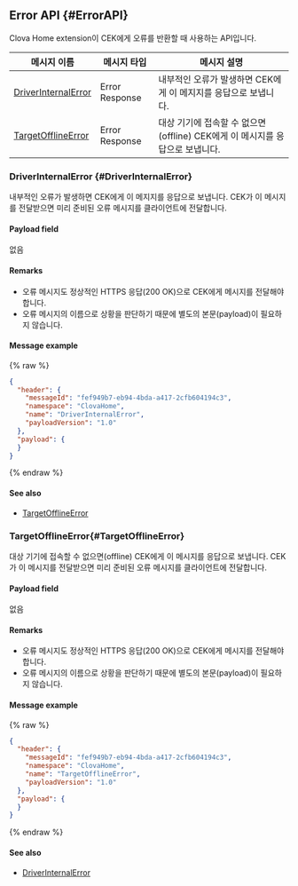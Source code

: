 ## Error API {#ErrorAPI}
Clova Home extension이 CEK에게 오류를 반환할 때 사용하는 API입니다.


| 메시지 이름         | 메시지 타입  | 메시지 설명                                   |
|------------------|-----------|---------------------------------------------|
| [DriverInternalError](#DriverInternalError)                                 | Error Response | 내부적인 오류가 발생하면 CEK에게 이 메지지를 응답으로 보냅니다.             |
| [TargetOfflineError](#TargetOfflineError)                                   | Error Response | 대상 기기에 접속할 수 없으면(offline) CEK에게 이 메시지를 응답으로 보냅니다. |

### DriverInternalError {#DriverInternalError}
내부적인 오류가 발생하면 CEK에게 이 메지지를 응답으로 보냅니다. CEK가 이 메시지를 전달받으면 미리 준비된 오류 메시지를 클라이언트에 전달합니다.

#### Payload field

없음

#### Remarks
* 오류 메시지도 정상적인 HTTPS 응답(200 OK)으로 CEK에게 메시지를 전달해야 합니다.
* 오류 메시지의 이름으로 상황을 판단하기 때문에 별도의 본문(payload)이 필요하지 않습니다.

#### Message example

{% raw %}
```json
{
  "header": {
    "messageId": "fef949b7-eb94-4bda-a417-2cfb604194c3",
    "namespace": "ClovaHome",
    "name": "DriverInternalError",
    "payloadVersion": "1.0"
  },
  "payload": {
  }
}
```
{% endraw %}

#### See also
* [TargetOfflineError](#TargetOfflineError)

### TargetOfflineError{#TargetOfflineError}
대상 기기에 접속할 수 없으면(offline) CEK에게 이 메시지를 응답으로 보냅니다. CEK가 이 메시지를 전달받으면 미리 준비된 오류 메시지를 클라이언트에 전달합니다.

#### Payload field

없음

#### Remarks
* 오류 메시지도 정상적인 HTTPS 응답(200 OK)으로 CEK에게 메시지를 전달해야 합니다.
* 오류 메시지의 이름으로 상황을 판단하기 때문에 별도의 본문(payload)이 필요하지 않습니다.

#### Message example

{% raw %}
```json
{
  "header": {
    "messageId": "fef949b7-eb94-4bda-a417-2cfb604194c3",
    "namespace": "ClovaHome",
    "name": "TargetOfflineError",
    "payloadVersion": "1.0"
  },
  "payload": {
  }
}
```
{% endraw %}

#### See also
* [DriverInternalError](#DriverInternalError)
